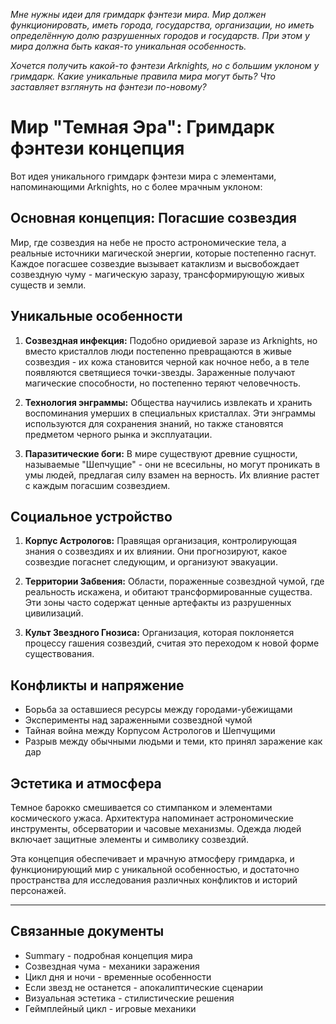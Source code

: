 *Мне нужны идеи для гримдарк фэнтези мира. Мир должен функционировать, иметь города, государства, организации, но иметь определённую долю разрушенных городов и государств. При этом у мира должна быть какая-то уникальная особенность.*

*Хочется получить какой-то фэнтези Arknights, но с большим уклоном у гримдарк. Какие уникальные правила мира могут быть? Что заставляет взглянуть на фэнтези по-новому?*

# Мир "Темная Эра": Гримдарк фэнтези концепция

Вот идея уникального гримдарк фэнтези мира с элементами, напоминающими Arknights, но с более мрачным уклоном:

## Основная концепция: Погасшие созвездия

Мир, где созвездия на небе не просто астрономические тела, а реальные источники магической энергии, которые постепенно гаснут. Каждое погасшее созвездие вызывает катаклизм и высвобождает созвездную чуму - магическую заразу, трансформирующую живых существ и земли.

## Уникальные особенности

1. **Созвездная инфекция:** Подобно оридиевой заразе из Arknights, но вместо кристаллов люди постепенно превращаются в живые созвездия - их кожа становится черной как ночное небо, а в теле появляются светящиеся точки-звезды. Зараженные получают магические способности, но постепенно теряют человечность.
    
2. **Технология энграммы:** Общества научились извлекать и хранить воспоминания умерших в специальных кристаллах. Эти энграммы используются для сохранения знаний, но также становятся предметом черного рынка и эксплуатации.
    
3. **Паразитические боги:** В мире существуют древние сущности, называемые "Шепчущие" - они не всесильны, но могут проникать в умы людей, предлагая силу взамен на верность. Их влияние растет с каждым погасшим созвездием.

## Социальное устройство

1. **Корпус Астрологов:** Правящая организация, контролирующая знания о созвездиях и их влиянии. Они прогнозируют, какое созвездие погаснет следующим, и организуют эвакуации.  
    
2. **Территории Забвения:** Области, пораженные созвездной чумой, где реальность искажена, и обитают трансформированные существа. Эти зоны часто содержат ценные артефакты из разрушенных цивилизаций.
    
3. **Культ Звездного Гнозиса:** Организация, которая поклоняется процессу гашения созвездий, считая это переходом к новой форме существования.

## Конфликты и напряжение

- Борьба за оставшиеся ресурсы между городами-убежищами
- Эксперименты над зараженными созвездной чумой
- Тайная война между Корпусом Астрологов и Шепчущими
- Разрыв между обычными людьми и теми, кто принял заражение как дар

## Эстетика и атмосфера

Темное барокко смешивается со стимпанком и элементами космического ужаса. Архитектура напоминает астрономические инструменты, обсерватории и часовые механизмы. Одежда людей включает защитные элементы и символику созвездий.

Эта концепция обеспечивает и мрачную атмосферу гримдарка, и функционирующий мир с уникальной особенностью, и достаточно пространства для исследования различных конфликтов и историй персонажей.

---

## Связанные документы

- Summary - подробная концепция мира
- Созвездная чума - механики заражения
- Цикл дня и ночи - временные особенности
- Если звезд не останется - апокалиптические сценарии
- Визуальная эстетика - стилистические решения
- Геймплейный цикл - игровые механики
